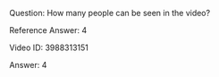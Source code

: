 Question: How many people can be seen in the video?

Reference Answer: 4

Video ID: 3988313151

Answer: 4

